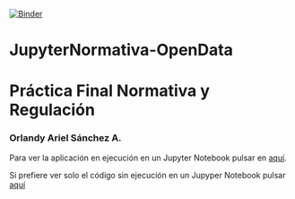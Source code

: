 [![Binder](http://mybinder.org/badge.svg)](http://mybinder.org/status/alu0100773408/jupyternormativa-opendata)
# JupyterNormativa-OpenData
# Práctica Final Normativa y Regulación
### Orlandy Ariel Sánchez A.
Para ver la aplicación en ejecución en un Jupyter Notebook pulsar en [aquí](http://mybinder.org/status/alu0100773408/jupyternormativa-opendata).

Si prefiere ver solo el código sin ejecución en un Jupyper Notebook pulsar [aquí](https://github.com/alu0100773408/JupyterNormativa-OpenData/blob/master/index.ipynb)
